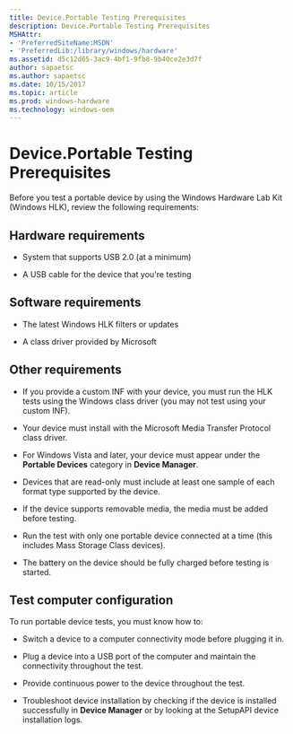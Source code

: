 ```yaml
---
title: Device.Portable Testing Prerequisites
description: Device.Portable Testing Prerequisites
MSHAttr:
- 'PreferredSiteName:MSDN'
- 'PreferredLib:/library/windows/hardware'
ms.assetid: d5c12d65-3ac9-4bf1-9fb8-9b40ce2e3d7f
author: sapaetsc
ms.author: sapaetsc
ms.date: 10/15/2017
ms.topic: article
ms.prod: windows-hardware
ms.technology: windows-oem
---
```


# Device.Portable Testing Prerequisites


Before you test a portable device by using the Windows Hardware Lab Kit (Windows HLK), review the following requirements:

## <span id="BKMK_HCK_Devfund_hR"></span><span id="bkmk-hck-devfund-hr"></span><span id="BKMK_HCK_DEVFUND_HR"></span>Hardware requirements


-   System that supports USB 2.0 (at a minimum)

-   A USB cable for the device that you're testing

## <span id="BKMK_HCK_Devfund_sR"></span><span id="bkmk-hck-devfund-sr"></span><span id="BKMK_HCK_DEVFUND_SR"></span>Software requirements


-   The latest Windows HLK filters or updates

-   A class driver provided by Microsoft

## <span id="Other_requirements"></span><span id="other_requirements"></span><span id="OTHER_REQUIREMENTS"></span>Other requirements


-   If you provide a custom INF with your device, you must run the HLK tests using the Windows class driver (you may not test using your custom INF).

-   Your device must install with the Microsoft Media Transfer Protocol class driver.

-   For Windows Vista and later, your device must appear under the **Portable Devices** category in **Device Manager**.

-   Devices that are read-only must include at least one sample of each format type supported by the device.

-   If the device supports removable media, the media must be added before testing.

-   Run the test with only one portable device connected at a time (this includes Mass Storage Class devices).

-   The battery on the device should be fully charged before testing is started.

## <span id="BKMK_HCK_Devfund_tC"></span><span id="bkmk-hck-devfund-tc"></span><span id="BKMK_HCK_DEVFUND_TC"></span>Test computer configuration


To run portable device tests, you must know how to:

-   Switch a device to a computer connectivity mode before plugging it in.

-   Plug a device into a USB port of the computer and maintain the connectivity throughout the test.

-   Provide continuous power to the device throughout the test.

-   Troubleshoot device installation by checking if the device is installed successfully in **Device Manager** or by looking at the SetupAPI device installation logs.

 

 






